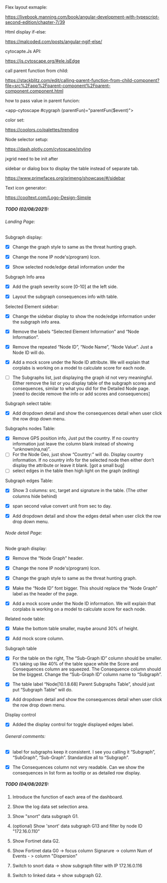 Flex layout exmaple: 

https://livebook.manning.com/book/angular-development-with-typescript-second-edition/chapter-7/39

Html display if-else: 

https://malcoded.com/posts/angular-ngif-else/

cytocapte.Js API: 

https://js.cytoscape.org/#ele.isEdge



call parent function from child: 

https://stackblitz.com/edit/calling-parent-function-from-child-component?file=src%2Fapp%2Fparent-component%2Fparent-component.component.html

how to pass value in parent funcion:

 <app-cytoscape #cygraph (parentFun)="parentFun($event)"></app-cytoscape>

color set: 

https://coolors.co/palettes/trending

Node selector setup: 

https://dash.plotly.com/cytoscape/styling



jxgrid need to be init after 



sidebar or dialog box to display the table instead of separate tab.

https://www.primefaces.org/primeng/showcase/#/sidebar

Text icon generator: 

https://cooltext.com/Logo-Design-Simple





##### TODO (02/08/2021): 

###### Landing Page: 

Subgraph display: 

- [x] Change the graph style to same as the threat hunting graph. 
- [x] Change the none IP node's(program) Icon.
- [x] Show selected node/edge detail information under the 



Subgraph Info area

- [x] Add the graph severity score [0-10] at the left side.

- [x] Layout the subgraph consequences info with table.

  

Selected Element sidebar:

- [x] Change the sidebar display to show the node/edge information under the subgraph info area. 
- [x] Remove the labels “Selected Element Information” and “Node Information”. 
- [x] Remove the repeated “Node ID”, “Node Name”, “Node Value”. Just a Node ID will do.
- [x] Add a mock score under the Node ID attribute. We will explain that corplabs is working on a model to calculate score for each node.
- [ ] The Subgraphs list, just displaying the graph id not very meaningful. Either remove the list or you display table of the subgraph scores and consequences, similar to what you did for the Detailed Node page. [need to decide remove the info or add scores and consequences] 



Subgraph select table:

- [x] Add dropdown detail and show the consequences detail when user click the row drop down menu. 



 Subgraphs nodes Table:

- [x] Remove GPS position info, Just put the country. If no country information just leave the column blank instead of showing “unknown(na,na)”.
- [ ] For the Node Geo, just show “Country:” will do. Display country information. If no country info for the selected node then either don’t display the attribute or leave it blank. [got a small bug]
- [ ] select edges in the table then high light on the graph (editing)

Subgraph edges Table: 

- [x] Show  3 columns: src, target and signature in the table. (The other columns hide behind)
- [x] span second value convert unit from sec to day. 
- [x]  Add dropdown detail and show the edges detail when user click the row drop down menu. 



###### Node detail Page:

Node graph display: 

- [x] Remove the “Node Graph” header.
- [x] Change the none IP node's(program) Icon.
- [x] Change the graph style to same as the threat hunting graph.
- [x] Make the “Node ID” font bigger. This should replace the “Node Graph” label as the header of the page.
- [x] Add a mock score under the Node ID information. We will explain that corplabs is working on a model to calculate score for each node.



Related node  table:

- [x] Make the bottom table  smaller, maybe around 30% of height.
- [x] Add mock score column. 



Subgraph table

- [x] For the table on the right, The “Sub-Graph ID” column should be smaller. It’s taking up like 40% of the table space while the Score and Consequences column are squeezed. The Consequence column should be the biggest. Change the “Sub-Graph ID” column name to “Subgraph”.
- [x] The table label “Node[10.1.8.68] Parent Subgraphs Table”, should just put “Subgraph Table” will do.
- [x] Add dropdown detail and show the consequences detail when user click the row drop down menu.

 

Display control

- [x] Added the display control for toggle displayed edges label. 



###### General comments:

- [x] label for subgraphs keep it consistent. I see you calling it “Subgraph”, “SubGraph”, “Sub-Graph”. Standardize all to “Subgraph”.
- [x] The Consequences column not very readable. Can we show the consequences in list form as tooltip or as detailed row display.



##### TODO (04/08/2021): 

1. Introduce the function of each area of the dashboard. 

2. Show the log data set selection area. 
3. Show "snort" data subgraph G1. 
4. (optional) Show 'snort' data subgraph G13 and filter by node ID "172.16.0.110"
5. Show Fortinet data G2. 
6. Show Fortinet data G0 -> focus  column Signarure -> column Num of Events - > column "Dispersion" 
7. Switch to snort data -> show subgraph filter with IP 172.16.0.116
8. Switch to linked data -> show subgraph G2. 

